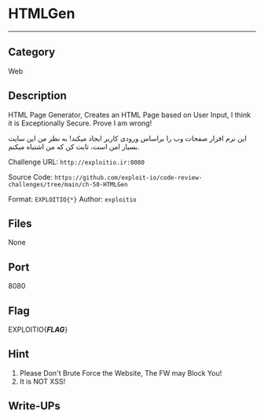 # HTMLGen
---

## Category
Web

## Description
HTML Page Generator, Creates an HTML Page based on User Input, I think it is Exceptionally Secure. Prove I am wrong!

این نرم افزار صفحات وب را براساس ورودی کاربر ایجاد میکند! به نظر من این سایت بسیار امن است، ثابت کن که من اشتباه میکنم.

Challenge URL: `http://exploitio.ir:8080`

Source Code: `https://github.com/exploit-io/code-review-challenges/tree/main/ch-50-HTMLGen`

Format: ‍‍‍‍`EXPLOITIO{*}`
Author: `exploitio`

## Files
None

## Port
8080

## Flag
EXPLOITIO{_________________FLAG_________________}

## Hint
1. Please Don't Brute Force the Website, The FW may Block You!
2. It is NOT XSS!

## Write-UPs
